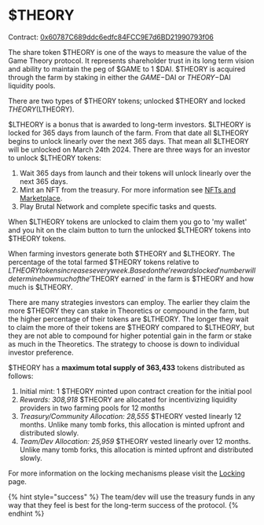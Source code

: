 # $THEORY

Contract: [0x60787C689ddc6edfc84FCC9E7d6BD21990793f06](https://ftmscan.com/token/0x60787C689ddc6edfc84FCC9E7d6BD21990793f06)

The share token $THEORY is one of the ways to measure the value of the Game Theory protocol. It represents shareholder trust in its long term vision and ability to maintain the peg of $GAME to 1 $DAI. $THEORY is acquired through the farm by staking in either the $GAME-$DAI or $THEORY-$DAI liquidity pools.&#x20;

There are two types of $THEORY tokens; unlocked $THEORY and locked $THEORY ($LTHEORY).

$LTHEORY is a bonus that is awarded to long-term investors. $LTHEORY is locked for 365 days from launch of the farm. From that date all $LTHEORY begins to unlock linearly over the next 365 days. That mean all $LTHEORY will be unlocked on March 24th 2024. There are three ways for an investor to unlock $LTHEORY tokens:

1. Wait 365 days from launch and their tokens will unlock linearly over the next 365 days.
2. Mint an NFT from the treasury. For more information see [NFTs and Marketplace](nfts-and-marketplace.md).
3. Play Brutal Network and complete specific tasks and quests.

When $LTHEORY tokens are unlocked to claim them you go to 'my wallet' and you hit on the claim button to turn the unlocked $LTHEORY tokens into $THEORY tokens.

When farming investors generate both $THEORY and $LTHEORY. The percentage of the total farmed $THEORY tokens relative to $LTHEORY tokens increases every week. Based on the 'rewards locked' number will determine how much of the '$THEORY earned' in the farm is $THEORY and how much is $LTHEORY.&#x20;

There are many strategies investors can employ. The earlier they claim the more $THEORY they can stake in Theoretics or compound in the farm, but the higher percentage of their tokens are $LTHEORY. The longer they wait to claim the more of their tokens are $THEORY compared to $LTHEORY, but they are not able to compound for higher potential gain in the farm or stake as much in the Theoretics. The strategy to choose is down to individual investor preference.



$THEORY has a **maximum total supply of 363,433** tokens distributed as follows:

1. Initial mint: 1 $THEORY minted upon contract creation for the initial pool
2. _Rewards: 308,918_ $THEORY are allocated for incentivizing liquidity providers in two farming pools for 12 months
3. _Treasury/Community Allocation: 28,555_ $THEORY vested linearly 12 months. Unlike many tomb forks, this allocation is minted upfront and distributed slowly.
4. _Team/Dev Allocation: 25,959_ $THEORY vested linearly over 12 months. Unlike many tomb forks, this allocation is minted upfront and distributed slowly.

For more information on the locking mechanisms please visit the [Locking](locking-and-fees.md) page.

{% hint style="success" %}
The team/dev will use the treasury funds in any way that they feel is best for the long-term success of the protocol.&#x20;
{% endhint %}

